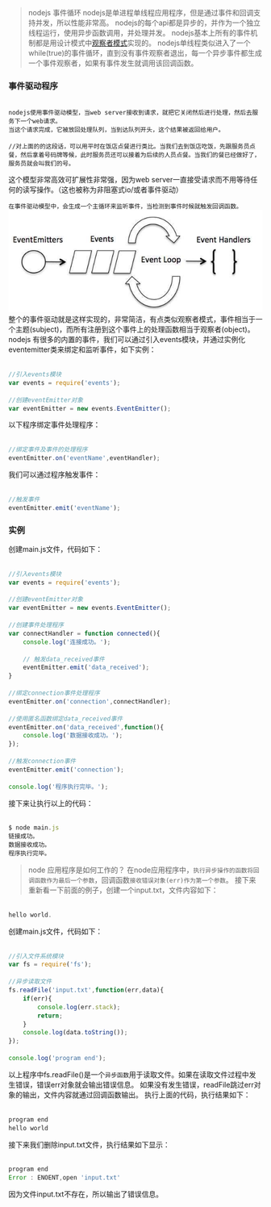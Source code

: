 > nodejs 事件循环
nodejs是单进程单线程应用程序，但是通过事件和回调支持并发，所以性能非常高。
nodejs的每个api都是异步的，并作为一个独立线程运行，使用异步函数调用，并处理并发。
nodejs基本上所有的事件机制都是用设计模式中[观察者模式](../questions/watcher-model.md)实现的。
nodejs单线程类似进入了一个while(true)的事件循环，直到没有事件观察者退出，每一个异步事件都生成一个事件观察者，如果有事件发生就调用该回调函数。

### 事件驱动程序
```

nodejs使用事件驱动模型，当web server接收到请求，就把它关闭然后进行处理，然后去服务下一个web请求。
当这个请求完成，它被放回处理队列，当到达队列开头，这个结果被返回给用户。

//对上面的的这段话，可以用平时在饭店点餐进行类比。当我们去到饭店吃饭，先跟服务员点餐，然后拿着号码牌等候，此时服务员还可以接着为后续的人员点餐。当我们的餐已经做好了，服务员就会叫我们的号。

```
这个模型非常高效可扩展性非常强，因为web server一直接受请求而不用等待任何的读写操作。（这也被称为非阻塞式io/或者事件驱动）

`在事件驱动模型中，会生成一个主循环来监听事件，当检测到事件时候就触发回调函数。`
<img src="../dist/imgs/event_loop.jpg">
整个的事件驱动就是这样实现的，非常简洁，有点类似观察者模式，事件相当于一个主题(subject)，而所有注册到这个事件上的处理函数相当于观察者(object)。
nodejs 有很多的内置的事件，我们可以通过引入events模块，并通过实例化eventemitter类来绑定和监听事件，如下实例：
```javascript

//引入events模块
var events = require('events');

//创建eventEmitter对象
var eventEmitter = new events.EventEmitter();

```
以下程序绑定事件处理程序：
```javascript

//绑定事件及事件的处理程序
eventEmitter.on('eventName',eventHandler);

```
我们可以通过程序触发事件：
```javascript

//触发事件
eventEmitter.emit('eventName');

```

### 实例
创建main.js文件，代码如下：
```javascript

//引入events模块
var events = require('events');

//创建eventEmitter对象
var eventEmitter = new events.EventEmitter();

//创建事件处理程序
var connectHandler = function connected(){
	console.log('连接成功。');

	// 触发data_received事件
	eventEmitter.emit('data_received');
}

//绑定connection事件处理程序
eventEmitter.on('connection',connectHandler);

//使用匿名函数绑定data_received事件
eventEmitter.on('data_received',function(){
	console.log('数据接收成功。');
});

//触发connection事件
eventEmitter.emit('connection');

console.log('程序执行完毕。');

```
接下来让执行以上的代码：
```javascript

$ node main.js
链接成功。
数据接收成功。
程序执行完毕。

```


> node 应用程序是如何工作的？
在node应用程序中，`执行异步操作的函数将回调函数作为最后一个参数`，回调函数`接收错误对象(err)作为第一个参数`。
接下来重新看一下前面的例子，创建一个input.txt，文件内容如下：
```javascript

hello world.

```
创建main.js文件，代码如下：
```javascript

//引入文件系统模块
var fs = require('fs');

//异步读取文件
fs.readFile('input.txt',function(err,data){
	if(err){
		console.log(err.stack);
		return;
	}
	console.log(data.toString());
});

console.log('program end');

```
以上程序中fs.readFile()是一个`异步函数`用于读取文件。如果在读取文件过程中发生错误，错误err对象就会输出错误信息。
如果没有发生错误，readFile跳过err对象的输出，文件内容就通过回调函数输出。
执行上面的代码，执行结果如下：
```javascript

program end
hello world

```
接下来我们删除input.txt文件，执行结果如下显示：
```javascript

program end
Error : ENOENT,open 'input.txt'

```
因为文件input.txt不存在，所以输出了错误信息。




























